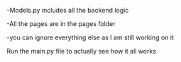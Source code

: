 -Models.py includes all the backend logic

-All the pages are in the pages folder

-you can ignore everything else as I am still working on it

Run the main.py file to actually see how it all works

